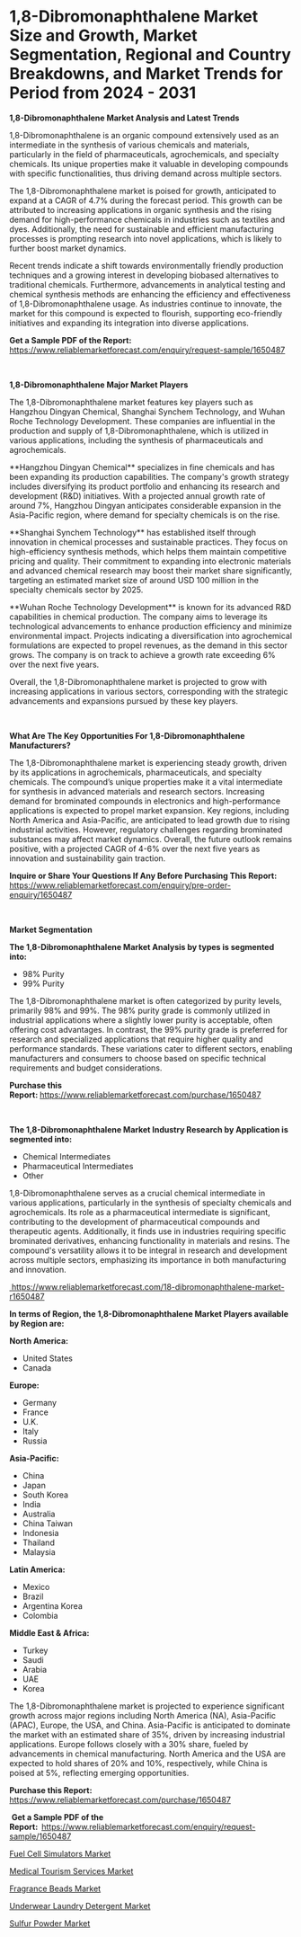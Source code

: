 <p><h1>1,8-Dibromonaphthalene Market Size and Growth, Market Segmentation, Regional and Country Breakdowns, and Market Trends for Period from 2024 -  2031</h1></p><p><strong>1,8-Dibromonaphthalene Market Analysis and Latest Trends</strong></p>
<p><p>1,8-Dibromonaphthalene is an organic compound extensively used as an intermediate in the synthesis of various chemicals and materials, particularly in the field of pharmaceuticals, agrochemicals, and specialty chemicals. Its unique properties make it valuable in developing compounds with specific functionalities, thus driving demand across multiple sectors.</p><p>The 1,8-Dibromonaphthalene market is poised for growth, anticipated to expand at a CAGR of 4.7% during the forecast period. This growth can be attributed to increasing applications in organic synthesis and the rising demand for high-performance chemicals in industries such as textiles and dyes. Additionally, the need for sustainable and efficient manufacturing processes is prompting research into novel applications, which is likely to further boost market dynamics.</p><p>Recent trends indicate a shift towards environmentally friendly production techniques and a growing interest in developing biobased alternatives to traditional chemicals. Furthermore, advancements in analytical testing and chemical synthesis methods are enhancing the efficiency and effectiveness of 1,8-Dibromonaphthalene usage. As industries continue to innovate, the market for this compound is expected to flourish, supporting eco-friendly initiatives and expanding its integration into diverse applications.</p></p>
<p><strong>Get a Sample PDF of the Report:&nbsp;</strong> <a href="https://www.reliablemarketforecast.com/enquiry/request-sample/1650487?utm_campaign=1108&utm_medium=2&utm_source=Github&utm_content=ia&utm_term=26092024&utm_id=18-dibromonaphthalene">https://www.reliablemarketforecast.com/enquiry/request-sample/1650487</a></p>
<p>&nbsp;</p>
<p><strong>1,8-Dibromonaphthalene Major Market Players</strong></p>
<p><p>The 1,8-Dibromonaphthalene market features key players such as Hangzhou Dingyan Chemical, Shanghai Synchem Technology, and Wuhan Roche Technology Development. These companies are influential in the production and supply of 1,8-Dibromonaphthalene, which is utilized in various applications, including the synthesis of pharmaceuticals and agrochemicals.</p><p>**Hangzhou Dingyan Chemical** specializes in fine chemicals and has been expanding its production capabilities. The company's growth strategy includes diversifying its product portfolio and enhancing its research and development (R&D) initiatives. With a projected annual growth rate of around 7%, Hangzhou Dingyan anticipates considerable expansion in the Asia-Pacific region, where demand for specialty chemicals is on the rise.</p><p>**Shanghai Synchem Technology** has established itself through innovation in chemical processes and sustainable practices. They focus on high-efficiency synthesis methods, which helps them maintain competitive pricing and quality. Their commitment to expanding into electronic materials and advanced chemical research may boost their market share significantly, targeting an estimated market size of around USD 100 million in the specialty chemicals sector by 2025.</p><p>**Wuhan Roche Technology Development** is known for its advanced R&D capabilities in chemical production. The company aims to leverage its technological advancements to enhance production efficiency and minimize environmental impact. Projects indicating a diversification into agrochemical formulations are expected to propel revenues, as the demand in this sector grows. The company is on track to achieve a growth rate exceeding 6% over the next five years.</p><p>Overall, the 1,8-Dibromonaphthalene market is projected to grow with increasing applications in various sectors, corresponding with the strategic advancements and expansions pursued by these key players.</p></p>
<p>&nbsp;</p>
<p><strong>What Are The Key Opportunities For 1,8-Dibromonaphthalene Manufacturers?</strong></p>
<p><p>The 1,8-Dibromonaphthalene market is experiencing steady growth, driven by its applications in agrochemicals, pharmaceuticals, and specialty chemicals. The compound’s unique properties make it a vital intermediate for synthesis in advanced materials and research sectors. Increasing demand for brominated compounds in electronics and high-performance applications is expected to propel market expansion. Key regions, including North America and Asia-Pacific, are anticipated to lead growth due to rising industrial activities. However, regulatory challenges regarding brominated substances may affect market dynamics. Overall, the future outlook remains positive, with a projected CAGR of 4-6% over the next five years as innovation and sustainability gain traction.</p></p>
<p><strong>Inquire or Share Your Questions If Any Before Purchasing This Report:</strong> <a href="https://www.reliablemarketforecast.com/enquiry/pre-order-enquiry/1650487?utm_campaign=1108&utm_medium=2&utm_source=Github&utm_content=ia&utm_term=26092024&utm_id=18-dibromonaphthalene">https://www.reliablemarketforecast.com/enquiry/pre-order-enquiry/1650487</a></p>
<p>&nbsp;</p>
<p><strong>Market Segmentation</strong></p>
<p><strong>The 1,8-Dibromonaphthalene Market Analysis by types is segmented into:</strong></p>
<p><ul><li>98% Purity</li><li>99% Purity</li></ul></p>
<p><p>The 1,8-Dibromonaphthalene market is often categorized by purity levels, primarily 98% and 99%. The 98% purity grade is commonly utilized in industrial applications where a slightly lower purity is acceptable, often offering cost advantages. In contrast, the 99% purity grade is preferred for research and specialized applications that require higher quality and performance standards. These variations cater to different sectors, enabling manufacturers and consumers to choose based on specific technical requirements and budget considerations.</p></p>
<p><strong>Purchase this Report:&nbsp;</strong><a href="https://www.reliablemarketforecast.com/purchase/1650487?utm_campaign=1108&utm_medium=2&utm_source=Github&utm_content=ia&utm_term=26092024&utm_id=18-dibromonaphthalene">https://www.reliablemarketforecast.com/purchase/1650487</a></p>
<p>&nbsp;</p>
<p><strong>The 1,8-Dibromonaphthalene Market Industry Research by Application is segmented into:</strong></p>
<p><ul><li>Chemical Intermediates</li><li>Pharmaceutical Intermediates</li><li>Other</li></ul></p>
<p><p>1,8-Dibromonaphthalene serves as a crucial chemical intermediate in various applications, particularly in the synthesis of specialty chemicals and agrochemicals. Its role as a pharmaceutical intermediate is significant, contributing to the development of pharmaceutical compounds and therapeutic agents. Additionally, it finds use in industries requiring specific brominated derivatives, enhancing functionality in materials and resins. The compound's versatility allows it to be integral in research and development across multiple sectors, emphasizing its importance in both manufacturing and innovation.</p></p>
<p><a href="https://www.reliablemarketforecast.com/18-dibromonaphthalene-market-r1650487?utm_campaign=1108&utm_medium=2&utm_source=Github&utm_content=ia&utm_term=26092024&utm_id=18-dibromonaphthalene">&nbsp;https://www.reliablemarketforecast.com/18-dibromonaphthalene-market-r1650487</a></p>
<p><strong>In terms of Region, the 1,8-Dibromonaphthalene Market Players available by Region are:</strong></p>
<p>
    <p> <strong> North America: </strong>
        <ul>
            <li>United States</li>
            <li>Canada</li>
        </ul>
        </p> 
    <p> <strong> Europe: </strong>
        <ul>
            <li>Germany</li>
            <li>France</li>
            <li>U.K.</li>
            <li>Italy</li>
            <li>Russia</li>
        </ul>
        </p> 
    <p> <strong> Asia-Pacific: </strong>
        <ul>
            <li>China</li>
            <li>Japan</li>
            <li>South Korea</li>
            <li>India</li>
            <li>Australia</li>
            <li>China Taiwan</li>
            <li>Indonesia</li>
            <li>Thailand</li>
            <li>Malaysia</li>
        </ul>
        </p> 
    <p> <strong> Latin America: </strong>
        <ul>
            <li>Mexico</li>
            <li>Brazil</li>
            <li>Argentina Korea</li>
            <li>Colombia</li>
        </ul>
        </p> 
    <p> <strong> Middle East & Africa: </strong>
        <ul>
            <li>Turkey</li>
            <li>Saudi</li>
            <li>Arabia</li>
            <li>UAE</li>
            <li>Korea</li>
        </ul>
    </p>
    </p>
<p><p>The 1,8-Dibromonaphthalene market is projected to experience significant growth across major regions including North America (NA), Asia-Pacific (APAC), Europe, the USA, and China. Asia-Pacific is anticipated to dominate the market with an estimated share of 35%, driven by increasing industrial applications. Europe follows closely with a 30% share, fueled by advancements in chemical manufacturing. North America and the USA are expected to hold shares of 20% and 10%, respectively, while China is poised at 5%, reflecting emerging opportunities.</p></p>
<p><strong>Purchase this Report: </strong><a href="https://www.reliablemarketforecast.com/purchase/1650487?utm_campaign=1108&utm_medium=2&utm_source=Github&utm_content=ia&utm_term=26092024&utm_id=18-dibromonaphthalene">https://www.reliablemarketforecast.com/purchase/1650487</a></p>
<p>&nbsp;<strong>Get a Sample PDF of the Report:&nbsp;&nbsp;</strong><a href="https://www.reliablemarketforecast.com/enquiry/request-sample/1650487?utm_campaign=1108&utm_medium=2&utm_source=Github&utm_content=ia&utm_term=26092024&utm_id=18-dibromonaphthalene">https://www.reliablemarketforecast.com/enquiry/request-sample/1650487</a></p>
<p><strong></strong></p>
<p><p><a href="https://github.com/CliffMedina6/Market-Research-Report-List-6/blob/main/fuel-cell-simulators-market.md?utm_campaign=1108&utm_medium=2&utm_source=Github&utm_content=ia&utm_term=26092024&utm_id=18-dibromonaphthalene">Fuel Cell Simulators Market</a></p><p><a href="https://www.linkedin.com/pulse/medical-tourism-services-market-industry-landscape-growth-trajectories-ymkje?trackingId=%2FLyPYsKeTcuCQWuWa%2BghBQ%3D%3D&utm_campaign=1108&utm_medium=2&utm_source=Github&utm_content=ia&utm_term=26092024&utm_id=18-dibromonaphthalene">Medical Tourism Services Market</a></p><p><a href="https://issuu.com/reportprime-2/docs/fragrance-beads-market-size-2030.pp_9219d96c910cf7?utm_campaign=1108&utm_medium=2&utm_source=Github&utm_content=ia&utm_term=26092024&utm_id=18-dibromonaphthalene">Fragrance Beads Market</a></p><p><a href="https://issuu.com/reportprime-2/docs/underwear-laundry-detergent-market-_4e74879db751be?utm_campaign=1108&utm_medium=2&utm_source=Github&utm_content=ia&utm_term=26092024&utm_id=18-dibromonaphthalene">Underwear Laundry Detergent Market</a></p><p><a href="https://www.linkedin.com/pulse/global-sulfur-powder-market-status-2024-2031-forecast-region-1mvmf?trackingId=FIizxdRgT3enFT%2Ff4dwEwg%3D%3D&utm_campaign=1108&utm_medium=2&utm_source=Github&utm_content=ia&utm_term=26092024&utm_id=18-dibromonaphthalene">Sulfur Powder Market</a></p></p>